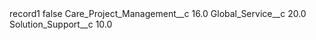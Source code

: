 <?xml version="1.0" encoding="UTF-8"?>
<CustomMetadata xmlns="http://soap.sforce.com/2006/04/metadata" xmlns:xsi="http://www.w3.org/2001/XMLSchema-instance" xmlns:xsd="http://www.w3.org/2001/XMLSchema">
    <label>record1</label>
    <protected>false</protected>
    <values>
        <field>Care_Project_Management__c</field>
        <value xsi:type="xsd:double">16.0</value>
    </values>
    <values>
        <field>Global_Service__c</field>
        <value xsi:type="xsd:double">20.0</value>
    </values>
    <values>
        <field>Solution_Support__c</field>
        <value xsi:type="xsd:double">10.0</value>
    </values>
</CustomMetadata>
